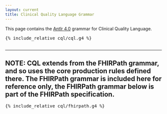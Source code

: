 ```yaml
---
layout: current
title: Clinical Quality Language Grammar
---
```


This page contains the [Antlr 4.0](http://www.antlr.org/) grammar for Clinical Quality Language.

<pre>
{% include_relative cql/cql.g4 %}

</pre>

----
NOTE: CQL extends from the FHIRPath grammar, and so uses the core production rules defined there. The FHIRPath grammar is included here for reference only, the FHIRPath grammar below is part of the FHIRPath specification.
----

<pre>
{% include_relative cql/fhirpath.g4 %}

</pre>
